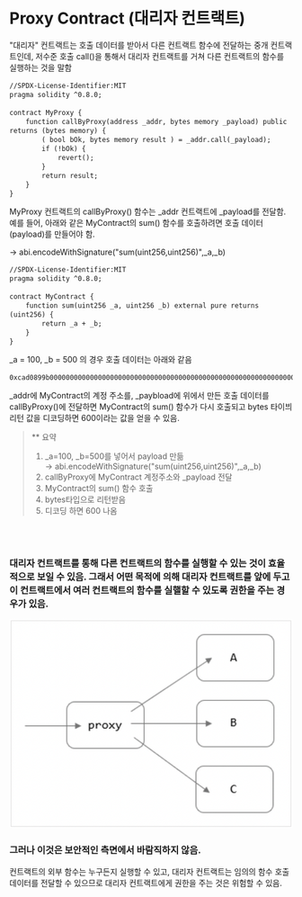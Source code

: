 # Proxy Contract (대리자 컨트랙트)

"대리자" 컨트랙트는 호출 데이터를 받아서 다른 컨트랙트 함수에 전달하는 중개 컨트랙트인데, 저수준 호출 call()을 통해서 대리자 컨트랙트를 거쳐 다른 컨트랙트의 함수를 실행하는 것을 말함

```solidity
//SPDX-License-Identifier:MIT
pragma solidity ^0.8.0;

contract MyProxy {
    function callByProxy(address _addr, bytes memory _payload) public returns (bytes memory) {
        ( bool bOk, bytes memory result ) = _addr.call(_payload);
        if (!bOk) {
            revert();
        }
        return result;
    }
}
```
MyProxy 컨트랙트의 callByProxy() 함수는 _addr 컨트랙트에 _payload를 전달함.   
예를 들어, 아래와 같은 MyContract의 sum() 함수를 호출하려면 호출 데이터(payload)를 만들어야 함.   

→ abi.encodeWithSignature("sum(uint256,uint256)",_a,_b)

```solidity
//SPDX-License-Identifier:MIT
pragma solidity ^0.8.0;

contract MyContract {
    function sum(uint256 _a, uint256 _b) external pure returns (uint256) {
        return _a + _b;
    }
}
```
_a = 100, _b = 500 의 경우 호출 데이터는 아래와 같음 
```
0xcad0899b000000000000000000000000000000000000000000000000000000000000006400000000000000000000000000000000000000000000000000000000000001f4
```
_addr에 MyContract의 계정 주소를, _paybload에 위에서 만든 호출 데이터를 callByProxy()에 전달하면 MyContract의 sum() 함수가 다시 호출되고 bytes 타이븨 리턴 값을 디코딩하면 600이라는 값을 얻을 수 있음.

> ** 요약
> 1. _a=100, _b=500를 넣어서 payload 만듦   
→ abi.encodeWithSignature("sum(uint256,uint256)",_a,_b)
> 2. callByProxy에 MyContract 계정주소와  _payload 전달
> 3. MyContract의 sum() 함수 호출
> 4. bytes타입으로 리턴받음
> 5. 디코딩 하면 600 나옴
<br>
<br>

### 대리자 컨트랙트를 통해 다른 컨트랙트의 함수를 실행할 수 있는 것이 효율적으로 보일 수 있음. 그래서 어떤 목적에 의해 대리자 컨트랙트를 앞에 두고 이 컨트랙트에서 여러 컨트랙트의 함수를 실핼할 수 있도록 권한을 주는 경우가 있음.
![proxy](/Solidity/Solidity-Docs/img/proxy.png)   


### 그러나 이것은 보안적인 측면에서 바람직하지 않음.    
컨트랙트의 외부 함수는 누구든지 실행할 수 있고, 대리자 컨트랙트는 임의의 함수 호출 데이터를 전달할 수 있으므로 대리자 컨트랙트에게 권한을 주는 것은 위험할 수 있음.
